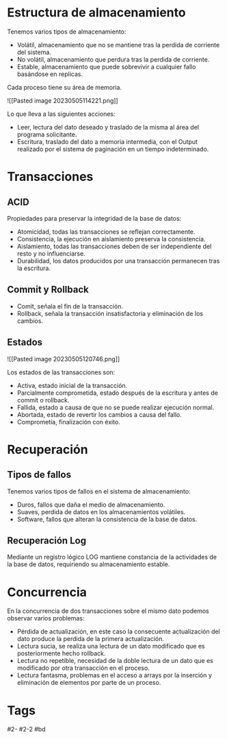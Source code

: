 # Estructura de almacenamiento
Tenemos varios tipos de almacenamiento:
- Volátil, almacenamiento que no se mantiene tras la perdida de corriente del sistema.
- No volátil, almacenamiento que perdura tras la perdida de corriente.
- Estable, almacenamiento que puede sobrevivir a cualquier fallo basándose en replicas.

Cada proceso tiene su área de memoria.

![[Pasted image 20230505114221.png]]

Lo que lleva a las siguientes acciones:
- Leer, lectura del dato deseado y traslado de la misma al área del programa solicitante.
- Escritura, traslado del dato a memoria intermedia, con el Output realizado por el sistema de paginación en un tiempo indeterminado.

# Transacciones
## ACID
Propiedades para preservar la integridad de la base de datos:
- Atomicidad, todas las transacciones se reflejan correctamente.
- Consistencia, la ejecución en aislamiento preserva la consistencia.
- Aislamiento, todas las transacciones deben de ser independiente del resto y no influenciarse.
- Durabilidad, los datos producidos por una transacción permanecen tras la escritura.

## Commit y Rollback
- Comit, señala el fin de la transacción.
- Rollback, señala la transacción insatisfactoria y eliminación de los cambios.

## Estados

![[Pasted image 20230505120746.png]]

Los estados de las transacciones son:
- Activa, estado inicial de la transacción.
- Parcialmente comprometida, estado después de la escritura y antes de commit o rollback.
- Fallida, estado a causa de que no se puede realizar ejecución normal.
- Abortada, estado de revertir los cambios a causa del fallo.
- Comprometía, finalización con éxito.

# Recuperación
## Tipos de fallos
Tenemos varios tipos de fallos en el sistema de almacenamiento:
- Duros, fallos que daña el medio de almacenamiento.
- Suaves, perdida de datos en los almacenamientos volátiles.
- Software, fallos que alteran la consistencia de la base de datos.

## Recuperación Log
Mediante un registro lógico LOG mantiene constancia de la actividades de la base de datos, requiriendo su almacenamiento estable.

# Concurrencia
En la concurrencia de dos transacciones sobre el mismo dato podemos observar varios problemas:
- Pérdida de actualización, en este caso la consecuente actualización del dato produce la perdida de la primera actualización.
- Lectura sucia, se realiza una lectura de un dato modificado que es posteriormente hecho rollback.
- Lectura no repetible, necesidad de la doble lectura de un dato que es modificado por otra transacción en el proceso.
- Lectura fantasma, problemas en el acceso a arrays por la inserción y eliminación de elementos por parte de un proceso.

# Tags
#2- 
#2-2 
#bd 